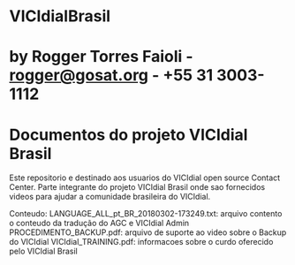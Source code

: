 # VICIdialBrasil
# by Rogger Torres Faioli - rogger@gosat.org - +55 31 3003-1112
# Documentos do projeto VICIdial Brasil
Este repositorio e destinado aos usuarios do VICIdial open source Contact Center. Parte integrante do projeto VICIdial Brasil onde sao fornecidos videos para ajudar a comunidade brasileira do VICIdial.

Conteudo:
LANGUAGE_ALL_pt_BR_20180302-173249.txt: arquivo contento o conteudo da tradução do AGC e VICIdial Admin
PROCEDIMENTO_BACKUP.pdf: arquivo de suporte ao video sobre o Backup do VICIdial
VICIdial_TRAINING.pdf: informacoes sobre o curdo oferecido pelo VICIdial Brasil

